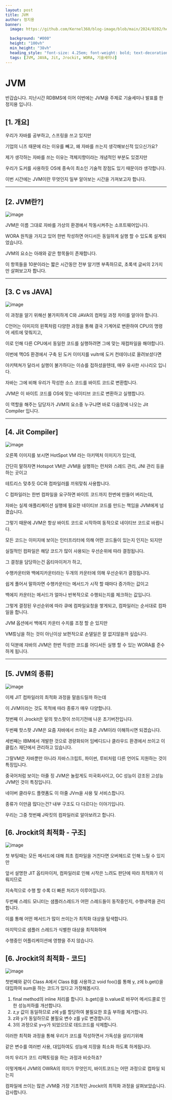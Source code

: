 ```yaml
---
layout: post
title: JVM
author: 정지용
banner:
  image: https://github.com/Kernel360/blog-image/blob/main/2024/0202/header.jpg?raw=true

  background: "#000"
  height: "100vh"
  min_height: "38vh"
  heading_style: "font-size: 4.25em; font-weight: bold; text-decoration: underline"
  tags: [JVM, JAVA, Jit, Jrockit, WORA, 기술세미나]
---
```



# JVM

반갑습니다.
지난시간 RDBMS에 이어 이번에는 JVM을 주제로 기술세미나 발표를 한 정지용 입니다.

## [1. 개요]

우리가 자바를 공부하고, 스프링을 쓰고 있지만

기업의 니즈 때문에 라는 이유를 빼고, 왜 자바를 쓰는지 생각해보신적 있으신가요?

제가 생각하는 자바를 쓰는 이유는 객체지향이라는 개념적인 부분도 있겠지만

우리가 도커를 사용하듯 OS에 종속이 최소인 기술적 장점도 있기 때문이라 생각합니다.

이번 시간에는 JVM이란 무엇인지 일부 알아보는 시간을 가져보고자 합니다.

<hr>

## [2. JVM란?]

![image](https://github.com/Kernel360/blog-image/blob/main/2024/0202/1.png?raw=true)

JVM은 이름 그대로 자바를 가상의 환경에서 작동시켜주는 소프트웨어입니다.

WORA 원칙을 가지고 있어 한번 작성하면 어디서든 동일하게 실행 할 수 있도록 설계되었습니다.

JVM의 요소는 아래와 같은 항목들이 존재합니다.

이 항목들을 10분이라는 짧은 시간동안 전부 알기엔 부족하므로, 초록색 글씨의 2가지만 살펴보고자 합니다.

<hr>

## [3. C vs JAVA]

![image](https://github.com/Kernel360/blog-image/blob/main/2024/0202/2.png?raw=true)

이 과정을 알기 위해선 불가피하게 C와 JAVA의 컴파일 과정 차이를 알아야 합니다.

C언어는 이미지의 왼쪽처럼 다양한 과정을 통해 결국 기계어로 변환하여 CPU의 명령어 세트에 맞춰지고,

이로 인해 다른 CPU에서 동일한 코드를 실행하려면 그에 맞는 재컴파일을 해야합니다.

이번에 맥OS 환경에서 구축 된 도커 이미지를 vultr에 도커 컨테이너로 올려보셨다면

아키텍쳐가 달라서 실행이 불가하다는 이슈를 접하셨을텐데, 매우 유사한 시나리오 입니다.

자바는 그에 비해 우리가 작성한 소스 코드를 바이트 코드로 변환합니다.

JVM은 이 바이트 코드를 OS에 맞는 네이티브 코드로 변환하고 실행합니다.

이 역할을 해주는 담당자가 JVM의 요소중 누구냐면 바로 다음장에 나오는 Jit Compiler 입니다.

<hr>

## [4. Jit Compiler]

![image](https://github.com/Kernel360/blog-image/blob/main/2024/0202/3.png?raw=true)

오른쪽 이미지를 보시면 HotSpot VM 라는 아키텍처 이미지가 있는데,

간단히 말하자면 Hotspot VM은 JVM을 실행하는 런처와 스레드 관리, JNI 관리 등을 하는 곳이고

테트리스 맞추듯 GC와 컴파일러를 끼워맞춰 사용합니다.

C 컴파일러는 한번 컴파일을 요구하면 바이트 코드까지 한번에 만들어 버리는데,

자바는 실제 애플리케이션 실행에 필요한 네이티브 코드를 만드는 책임을 JVM에게 넘겼습니다.

그렇기 때문에 JVM은 항상 바이트 코드로 시작하여 동적으로 네이티브 코드로 바뀝니다.

모든 코드는 이미지에 보이는 인터프리터에 의해 어떤 코드들이 있는지 인지는 되지만

실질적인 컴파일은 해당 코드가 많이 사용되는 우선순위에 따라 결정됩니다.

그 결정을 담당하는건 옵티마이저가 하고,

수행카운터와 백에지카운터라는 두개의 카운터에 의해 우선순위가 결정됩니다.

쉽게 풀어서 말하자면 수행카운터는 메서드가 시작 할 때마다 증가하는 값이고

백에지 카운터는 메서드가 얼마나 반복적으로 수행되는지를 체크하는 값입니다.

그렇게 결정된 우선순위에 따라 큐에 컴파일요청을 쌓게되고, 컴파일러는 순서대로 컴파일을 합니다.

JVM 옵션에서 백에지 카운터 수치를 조정 할 순 있지만

VM튜닝을 하는 것이 아닌이상 보편적으로 손댈일은 잘 없지않을까 싶습니다.

이 덕분에 자바의 JVM은 한번 작성한 코드를 어디서든 실행 할 수 있는 WORA를 준수하게 됩니다.


<hr>

## [5. JVM의 종류]

![image](https://github.com/Kernel360/blog-image/blob/main/2024/0202/4.png?raw=true)

이제 JIT 컴파일러의 최적화 과정을 말씀드릴까 하는데

이 JVM이라는 것도 목적에 따라 종류가 매우 다양합니다.

첫번째 이 Jrockit은 밑의 핫스팟이 쓰이기전에 나온 초기버전입니다.

두번째 핫스팟 JVM은 요즘 자바에서 쓰이는 표준 JVM이라 이해하시면 되겠습니다.

세번째는 IBM에서 개발한 것으로 경량화되어 임베디드나 클라우드 환경에서 쓰이고 이클립스 재단에서 관리하고 있습니다.

그랄VM은 자바뿐만 아니라 자바스크립트, 파이썬, 루비처럼 다른 언어도 지원하는 것이 특징입니다.

중국어처럼 보이는 아줄 징 JVM은 놀랍게도 미국회사이고, GC 성능이 강조된 고성능 JVM인 것이 특징입니다.

네이버 클라우드 플랫폼도 이 아줄 JVm을 사용 및 서비스합니다.

종류가 이만큼 많다는건? 내부 구조도 다 다르다는 이야기입니다.

우리는 그중 첫번째 J락킷의 컴파일러로 알아보려고 합니다.

## [6. Jrockit의 최적화 - 구조]

![image](https://github.com/Kernel360/blog-image/blob/main/2024/0202/5.png?raw=true)

첫 부팅때는 모든 메서드에 대해 최초 컴파일을 거친다면 오버헤드로 인해 느릴 수 있지만

앞서 설명한 JIT 옵티마이저, 컴파일러로 인해 시작은 느려도 판단에 따라 최적화가 이뤄지므로

지속적으로 수행 할 수록 더 빠른 처리가 이루어집니다.

두번째 스레드 모니터는 샘플러스레드가 어떤 스레드들이 동작중인지, 수행내역을 관리합니다.

이를 통해 어떤 메서드가 많이 쓰이는가 최적화 대상을 탐색합니다.

마지막으로 샘플러 스레드가 식별한 대상을 최적화하며

수행중인 어플리케이션에 영향을 주지 않습니다.

## [6. Jrockit의 최적화 - 코드]

![image](https://github.com/Kernel360/blog-image/blob/main/2024/0202/6.png?raw=true)

첫번째와 같이 Class A에서 Class B를 사용하고 void foo()를 통해 y, z에 b.get()을 대입하여 sum을 하는 코드가 있다고 가정해봅시다.

1. final method의 inline 처리를 합니다. b.get()을 b.value로 바꾸어 메서드콜로 인한 성능저하를 개선합니다.
2. z,y 값이 동일하므로 z에 y를 할당하여 불필요한 호출 부하를 제거합니다.
3. z와 y가 동일하므로 불필요 변수 z를 y로 변경합니다.
4. 3의 과정으로 y=y가 되었으므로 데드코드를 삭제합니다.

이러한 최적화 과정을 통해 우리가 코드를 작성하면서 가독성을 살리기위해

같은 변수를 여러번 사용, 대입하여도 성능에 지장을 최소화 하도록 하게됩니다.

마치 우리가 코드 리팩토링을 하는 과정과 비슷하죠?

이렇게해서 JVM의 OWRA의 의미가 무엇인지, 바이트코드는 어떤 과정으로 컴파일 되는지

컴파일에 쓰이는 많은 JVM중 가장 기초적인 Jrockit의 최적화 과정을 살펴보았습니다. 감사합니다.


